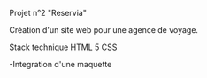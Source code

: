 Projet n°2 "Reservia"

Création d'un site web pour une agence de voyage.

Stack technique HTML 5 CSS

-Integration d'une maquette


